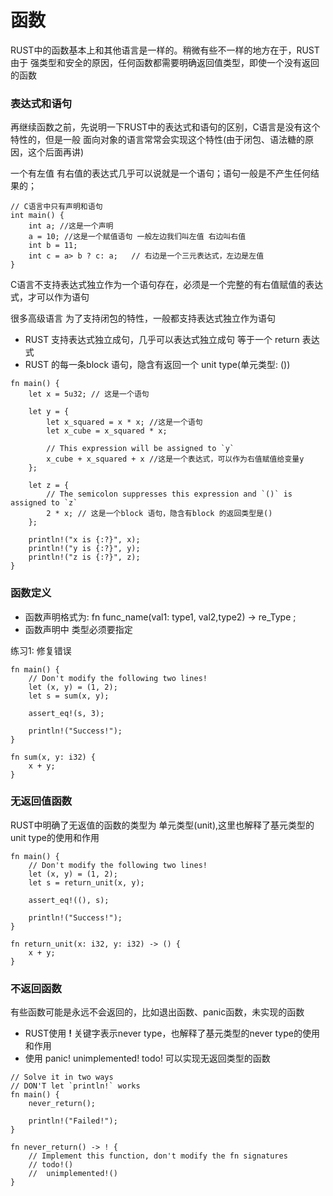 # 函数

RUST中的函数基本上和其他语言是一样的。稍微有些不一样的地方在于，RUST由于
强类型和安全的原因，任何函数都需要明确返回值类型，即使一个没有返回的函数

### 表达式和语句 
再继续函数之前，先说明一下RUST中的表达式和语句的区别，C语言是没有这个特性的，但是一般
面向对象的语言常常会实现这个特性(由于闭包、语法糖的原因，这个后面再讲)

一个有左值 有右值的表达式几乎可以说就是一个语句；语句一般是不产生任何结果的；

```
// C语言中只有声明和语句
int main() {
	int a; //这是一个声明
	a = 10; //这是一个赋值语句 一般左边我们叫左值 右边叫右值
	int b = 11;
	int c = a> b ? c: a;   // 右边是一个三元表达式，左边是左值 
}
```

C语言不支持表达式独立作为一个语句存在，必须是一个完整的有右值赋值的表达式，才可以作为语句 

很多高级语言 为了支持闭包的特性，一般都支持表达式独立作为语句 


 - RUST 支持表达式独立成句，几乎可以表达式独立成句  等于一个 return 表达式
 - RUST 的每一条block 语句，隐含有返回一个 unit type(单元类型: ())
 
```
fn main() {
    let x = 5u32; // 这是一个语句

    let y = {
        let x_squared = x * x; //这是一个语句
        let x_cube = x_squared * x;

        // This expression will be assigned to `y`
        x_cube + x_squared + x //这是一个表达式，可以作为右值赋值给变量y
    };

    let z = {
        // The semicolon suppresses this expression and `()` is assigned to `z`
        2 * x; // 这是一个block 语句，隐含有block 的返回类型是()
    };

    println!("x is {:?}", x);
    println!("y is {:?}", y);
    println!("z is {:?}", z);
}
```

### 函数定义

 - 函数声明格式为: fn func_name(val1: type1, val2,type2)  -> re_Type ;
 - 函数声明中 类型必须要指定
 
练习1: 修复错误
```
fn main() {
    // Don't modify the following two lines!
    let (x, y) = (1, 2);
    let s = sum(x, y);

    assert_eq!(s, 3);

    println!("Success!");
}

fn sum(x, y: i32) {
    x + y;
}

```

### 无返回值函数

RUST中明确了无返值的函数的类型为 单元类型(unit),这里也解释了基元类型的unit type的使用和作用

```
fn main() {
    // Don't modify the following two lines!
    let (x, y) = (1, 2);
    let s = return_unit(x, y);

    assert_eq!((), s);

    println!("Success!");
}

fn return_unit(x: i32, y: i32) -> () {
    x + y;
}
```

### 不返回函数
有些函数可能是永远不会返回的，比如退出函数、panic函数，未实现的函数

 - RUST使用 **!** 关键字表示never type，也解释了基元类型的never type的使用和作用
 - 使用  panic! unimplemented! todo! 可以实现无返回类型的函数
 
```
// Solve it in two ways
// DON'T let `println!` works
fn main() {
    never_return();

    println!("Failed!");
}

fn never_return() -> ! {
    // Implement this function, don't modify the fn signatures
    // todo!()
	//  unimplemented!()
}
```

